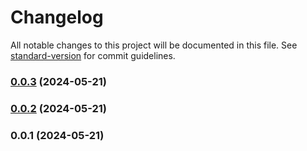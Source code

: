 # Changelog

All notable changes to this project will be documented in this file. See [standard-version](https://github.com/conventional-changelog/standard-version) for commit guidelines.

### [0.0.3](https://github.com/sudo-von/sudo-von-query/compare/v0.0.2...v0.0.3) (2024-05-21)

### [0.0.2](https://github.com/sudo-von/sudo-von-query/compare/v0.0.1...v0.0.2) (2024-05-21)

### 0.0.1 (2024-05-21)
